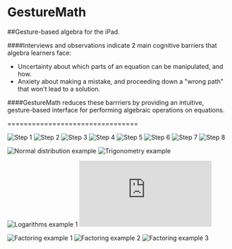 GestureMath
===========

##Gesture-based algebra for the iPad. 

####Interviews and observations indicate 2 main cognitive barriers that algebra learners face:  

* Uncertainty about which parts of an equation can be manipulated, and how. 
* Anxiety about making a mistake, and proceeding down a "wrong path" that won't lead to a solution. 

####GestureMath reduces these barrriers by providing an intuitive, gesture-based interface for performing algebraic operations on equations. 

================================

![Step 1](http://i102.photobucket.com/albums/m93/hwray/IMG_0021_zpscaa0130a.png)
![Step 2](http://i102.photobucket.com/albums/m93/hwray/IMG_0022_zpsb36b746e.png)
![Step 3](http://i102.photobucket.com/albums/m93/hwray/IMG_0024_zps78c87537.png)
![Step 4](http://i102.photobucket.com/albums/m93/hwray/IMG_0025_zpsa160b389.png)
![Step 5](http://i102.photobucket.com/albums/m93/hwray/IMG_0027_zpsf2be7a0a.png)
![Step 6](http://i102.photobucket.com/albums/m93/hwray/IMG_0029_zpsb147b22b.png)
![Step 7](http://i102.photobucket.com/albums/m93/hwray/IMG_0032_zps5987f298.png)
![Step 8](http://i102.photobucket.com/albums/m93/hwray/IMG_0031_zps7a90895a.png)

![Normal distribution example](http://i102.photobucket.com/albums/m93/hwray/IMG_0033_zps547df9dc.png)
![Trigonometry example](http://i102.photobucket.com/albums/m93/hwray/IMG_0034_zps646a1103.png)

![Logarithms example 1](http://i102.photobucket.com/albums/m93/hwray/IMG_0035_zpsd0ba8d7e.png)
![Logarithms example 2](http://s102.photobucket.com/user/hwray/media/IMG_0036_zps2012300d.png.html)

![Factoring example 1](http://i102.photobucket.com/albums/m93/hwray/IMG_0037_zps958acfea.png)
![Factoring example 2](http://i102.photobucket.com/albums/m93/hwray/IMG_0038_zps022a6cc4.png)
![Factoring example 3](http://i102.photobucket.com/albums/m93/hwray/IMG_0039_zps885287aa.png)
